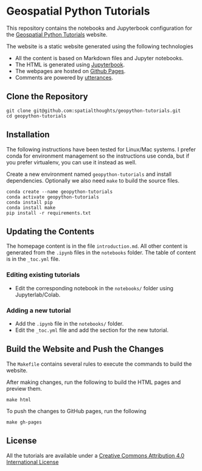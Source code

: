 # Geospatial Python Tutorials

This repository contains the notebooks and Jupyterbook configuration for the [Geospatial Python Tutorials](https://www.geopythontutorials.com/) website.

The website is a static website generated using the following technologies

* All the content is based on Markdown files and Jupyter notebooks.
* The HTML is generated using [Jupyterbook](https://jupyterbook.org/en/stable/intro.html).
* The webpages are hosted on [Github Pages](https://pages.github.com/).
* Comments are powered by [utterances](https://utteranc.es/).

## Clone the Repository

```
git clone git@github.com:spatialthoughts/geopython-tutorials.git
cd geopython-tutorials
```

    
## Installation

The following instructions have been tested for Linux/Mac systems. I prefer conda for environment management so the instructions use conda, but if you prefer virtualenv, you can use it instead as well.

Create a new environment named `geopython-tutorials` and install dependencies. Optionally we also need `make` to build the source files.

```
conda create --name geopython-tutorials
conda activate geopython-tutorials
conda install pip
conda install make
pip install -r requirements.txt
```

## Updating the Contents

The homepage content is in the file `introduction.md`. All other content is generated from the `.ipynb` files in the `notebooks` folder. The table of content is in the `_toc.yml` file.

### Editing existing tutorials

* Edit the corresponding notebook in the `notebooks/` folder using Jupyterlab/Colab.

### Adding a new tutorial

* Add the `.ipynb` file in the `notebooks/` folder.
* Edit the `_toc.yml` file and add the section for the new tutorial.

## Build the Website and Push the Changes

The `Makefile` contains several rules to execute the commands to build the website.

After making changes, run the following to build the HTML pages and preview them.

```
make html
```

To push the changes to GitHub pages, run the following


```
make gh-pages
```

License
-------

All the tutorials are available under a [Creative Commons Attribution 4.0 International License](http://creativecommons.org/licenses/by/4.0/deed.en_US)
